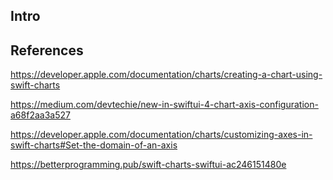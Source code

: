 


## Intro



## References

https://developer.apple.com/documentation/charts/creating-a-chart-using-swift-charts

https://medium.com/devtechie/new-in-swiftui-4-chart-axis-configuration-a68f2aa3a527

https://developer.apple.com/documentation/charts/customizing-axes-in-swift-charts#Set-the-domain-of-an-axis

https://betterprogramming.pub/swift-charts-swiftui-ac246151480e